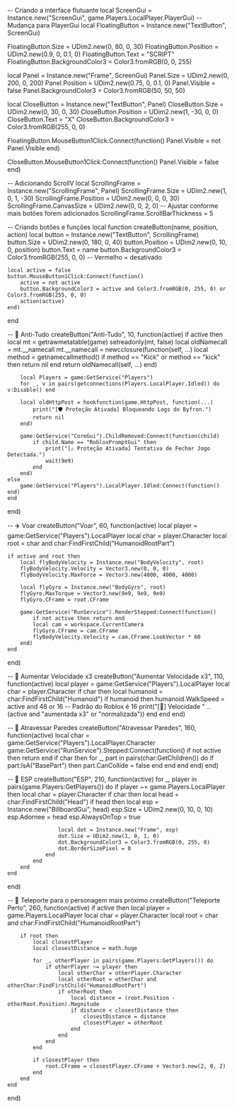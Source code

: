 -- Criando a interface flutuante
local ScreenGui = Instance.new("ScreenGui", game.Players.LocalPlayer.PlayerGui) -- Mudança para PlayerGui
local FloatingButton = Instance.new("TextButton", ScreenGui)

FloatingButton.Size = UDim2.new(0, 80, 0, 30)
FloatingButton.Position = UDim2.new(0.9, 0, 0.1, 0)
FloatingButton.Text = "SCRIPT"
FloatingButton.BackgroundColor3 = Color3.fromRGB(0, 0, 255)

local Panel = Instance.new("Frame", ScreenGui)
Panel.Size = UDim2.new(0, 200, 0, 200)
Panel.Position = UDim2.new(0.75, 0, 0.1, 0)
Panel.Visible = false
Panel.BackgroundColor3 = Color3.fromRGB(50, 50, 50)

local CloseButton = Instance.new("TextButton", Panel)
CloseButton.Size = UDim2.new(0, 30, 0, 30)
CloseButton.Position = UDim2.new(1, -30, 0, 0)
CloseButton.Text = "X"
CloseButton.BackgroundColor3 = Color3.fromRGB(255, 0, 0)

FloatingButton.MouseButton1Click:Connect(function()
    Panel.Visible = not Panel.Visible
end)

CloseButton.MouseButton1Click:Connect(function()
    Panel.Visible = false
end)

-- Adicionando ScrollV
local ScrollingFrame = Instance.new("ScrollingFrame", Panel)
ScrollingFrame.Size = UDim2.new(1, 0, 1, -30)
ScrollingFrame.Position = UDim2.new(0, 0, 0, 30)
ScrollingFrame.CanvasSize = UDim2.new(0, 0, 2, 0) -- Ajustar conforme mais botões forem adicionados
ScrollingFrame.ScrollBarThickness = 5

-- Criando botões e funções
local function createButton(name, position, action)
    local button = Instance.new("TextButton", ScrollingFrame)
    button.Size = UDim2.new(0, 180, 0, 40)
    button.Position = UDim2.new(0, 10, 0, position)
    button.Text = name
    button.BackgroundColor3 = Color3.fromRGB(255, 0, 0) -- Vermelho = desativado

    local active = false
    button.MouseButton1Click:Connect(function()
        active = not active
        button.BackgroundColor3 = active and Color3.fromRGB(0, 255, 0) or Color3.fromRGB(255, 0, 0)
        action(active)
    end)
end

-- 🔰 Anti-Tudo
createButton("Anti-Tudo", 10, function(active)
    if active then
        local mt = getrawmetatable(game)
        setreadonly(mt, false)
        local oldNamecall = mt.__namecall
        mt.__namecall = newcclosure(function(self, ...)
            local method = getnamecallmethod()
            if method == "Kick" or method == "kick" then return nil end
            return oldNamecall(self, ...)
        end)

        local Players = game:GetService("Players")
        for _, v in pairs(getconnections(Players.LocalPlayer.Idled)) do v:Disable() end

        local oldHttpPost = hookfunction(game.HttpPost, function(...)
            print("[🛡️ Proteção Ativada] Bloqueando Logs do Byfron.")
            return nil
        end)

        game:GetService("CoreGui").ChildRemoved:Connect(function(child)
            if child.Name == "RobloxPromptGui" then
                print("[⚠️ Proteção Ativada] Tentativa de Fechar Jogo Detectada.")
                wait(9e9)
            end
        end)
    else
        game:GetService("Players").LocalPlayer.Idled:Connect(function() end)
    end
end)

-- ✈️ Voar
createButton("Voar", 60, function(active)
    local player = game:GetService("Players").LocalPlayer
    local char = player.Character
    local root = char and char:FindFirstChild("HumanoidRootPart")

    if active and root then
        local flyBodyVelocity = Instance.new("BodyVelocity", root)
        flyBodyVelocity.Velocity = Vector3.new(0, 0, 0)
        flyBodyVelocity.MaxForce = Vector3.new(4000, 4000, 4000)

        local flyGyro = Instance.new("BodyGyro", root)
        flyGyro.MaxTorque = Vector3.new(9e9, 9e9, 9e9)
        flyGyro.CFrame = root.CFrame

        game:GetService("RunService").RenderStepped:Connect(function()
            if not active then return end
            local cam = workspace.CurrentCamera
            flyGyro.CFrame = cam.CFrame
            flyBodyVelocity.Velocity = cam.CFrame.LookVector * 60
        end)
    end
end)

-- 🚀 Aumentar Velocidade x3
createButton("Aumentar Velocidade x3", 110, function(active)
    local player = game:GetService("Players").LocalPlayer
    local char = player.Character
    if char then
        local humanoid = char:FindFirstChild("Humanoid")
        if humanoid then
            humanoid.WalkSpeed = active and 48 or 16 -- Padrão do Roblox é 16
            print("[🚀] Velocidade " .. (active and "aumentada x3" or "normalizada"))
        end
    end
end)

-- 🚪 Atravessar Paredes
createButton("Atravessar Paredes", 160, function(active)
    local char = game:GetService("Players").LocalPlayer.Character
    game:GetService("RunService").Stepped:Connect(function()
        if not active then return end
        if char then
            for _, part in pairs(char:GetChildren()) do
                if part:IsA("BasePart") then
                    part.CanCollide = false
                end
            end
        end
    end)
end)

-- 👀 ESP
createButton("ESP", 210, function(active)
    for _, player in pairs(game.Players:GetPlayers()) do
        if player ~= game.Players.LocalPlayer then
            local char = player.Character
            if char then
                local head = char:FindFirstChild("Head")
                if head then
                    local esp = Instance.new("BillboardGui", head)
                    esp.Size = UDim2.new(0, 10, 0, 10)
                    esp.Adornee = head
                    esp.AlwaysOnTop = true

                    local dot = Instance.new("Frame", esp)
                    dot.Size = UDim2.new(1, 0, 1, 0)
                    dot.BackgroundColor3 = Color3.fromRGB(0, 255, 0)
                    dot.BorderSizePixel = 0
                end
            end
        end
    end
end)

-- 📍 Teleporte para o personagem mais próximo
createButton("Teleporte Perto", 260, function(active)
    if active then
        local player = game.Players.LocalPlayer
        local char = player.Character
        local root = char and char:FindFirstChild("HumanoidRootPart")

        if root then
            local closestPlayer
            local closestDistance = math.huge

            for _, otherPlayer in pairs(game.Players:GetPlayers()) do
                if otherPlayer ~= player then
                    local otherChar = otherPlayer.Character
                    local otherRoot = otherChar and otherChar:FindFirstChild("HumanoidRootPart")
                    if otherRoot then
                        local distance = (root.Position - otherRoot.Position).Magnitude
                        if distance < closestDistance then
                            closestDistance = distance
                            closestPlayer = otherRoot
                        end
                    end
                end
            end

            if closestPlayer then
                root.CFrame = closestPlayer.CFrame + Vector3.new(2, 0, 2)
            end
        end
    end
end)
